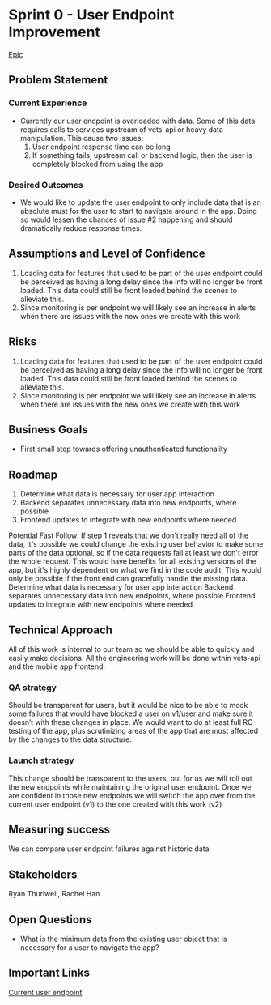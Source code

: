 # Sprint 0 - User Endpoint Improvement

[Epic](https://app.zenhub.com/workspaces/va-mobile-60f1a34998bc75000f2a489f/issues/gh/department-of-veterans-affairs/va-mobile-app/5815)

## Problem Statement

### Current Experience ###

- Currently our user endpoint is overloaded with data. Some of this data requires calls to services upstream of vets-api or heavy data manipulation. This cause two issues: 
  1. User endpoint response time can be long 
  2. If something fails, upstream call or backend logic, then the user is completely blocked from using the app


### Desired Outcomes ###

- We would like to update the user endpoint to only include data that is an absolute must for the user to start to navigate around in the app. Doing so would lessen the chances of issue #2 happening and should dramatically reduce response times. 

## Assumptions and Level of Confidence

1. Loading data for features that used to be part of the user endpoint could be perceived as having a long delay since the info will no longer be front loaded.  This data could still be front loaded behind the scenes to alleviate this. 
2. Since monitoring is per endpoint we will likely see an increase in alerts when there are issues with the new ones we create with this work 


## Risks

1. Loading data for features that used to be part of the user endpoint could be perceived as having a long delay since the info will no longer be front loaded.  This data could still be front loaded behind the scenes to alleviate this. 
2. Since monitoring is per endpoint we will likely see an increase in alerts when there are issues with the new ones we create with this work 


## Business Goals
- First small step towards offering unauthenticated functionality

## Roadmap

1. Determine what data is necessary for user app interaction
2. Backend separates unnecessary data into new endpoints, where possible
3. Frontend updates to integrate with new endpoints where needed

Potential Fast Follow: If step 1 reveals that we don't really need all of the data, it's possible we could change the existing user behavior to make some parts of the data optional, so if the data requests fail at least we don't error the whole request. This would have benefits for all existing versions of the app, but it's highly dependent on what we find in the code audit. This would only be possible if the front end can gracefully handle the missing data. Determine what data is necessary for user app interaction
Backend separates unnecessary data into new endpoints, where possible
Frontend updates to integrate with new endpoints where needed 

## Technical Approach

All of this work is internal to our team so we should be able to quickly and easily make decisions. All the engineering work will be done within vets-api and the mobile app frontend.

### QA strategy
Should be transparent for users, but it would be nice to be able to mock some failures that would have blocked a user on v1/user and make sure it doesn’t with these changes in place. We would want to do at least full RC testing of the app, plus scrutinizing areas of the app that are most affected by the changes to the data structure. 

### Launch strategy
This change should be transparent to the users, but for us we will roll out the new endpoints while maintaining the original user endpoint. Once we are confident in those new endpoints we will switch the app over from the current user endpoint (v1) to the one created with this work (v2)


## Measuring success 

We can compare user endpoint failures against historic data

## Stakeholders

Ryan Thurlwell, Rachel Han

## Open Questions

- What is the minimum data from the existing user object that is necessary for a user to navigate the app?

## Important Links
[Current user endpoint](https://department-of-veterans-affairs.github.io/va-mobile-app/api/#operation/v1/user.getProfile)
